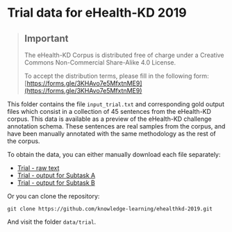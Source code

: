 # Trial data for eHealth-KD 2019

> ## Important
> The eHealth-KD Corpus is distributed free of charge under a Creative Commons Non-Commercial Share-Alike 4.0 License.
>
> To accept the distribution terms, please fill in the following form:
> [https://forms.gle/3KHAvo7e5MfxtnME9](https://forms.gle/3KHAvo7e5MfxtnME9)
>

This folder contains the file `input_trial.txt` and corresponding gold output files which consist in a collection of 45 sentences from the eHealth-KD corpus. This data is available as a preview of the eHealth-KD challenge annotation schema. These sentences are real samples from the corpus, and have been manually annotated with the same methodology as the rest of the corpus.

To obtain the data, you can either manually download each file separately:

* [Trial - raw text](https://raw.githubusercontent.com/knowledge-learning/ehealthkd-2019/master/data/trial/input_trial.txt)
* [Trial - output for Subtask A](https://raw.githubusercontent.com/knowledge-learning/ehealthkd-2019/master/data/trial/output_a_trial.txt)
* [Trial - output for Subtask B](https://raw.githubusercontent.com/knowledge-learning/ehealthkd-2019/master/data/trial/output_b_trial.txt)

Or you can clone the repository:

```
git clone https://github.com/knowledge-learning/ehealthkd-2019.git
```

And visit the folder `data/trial`.
